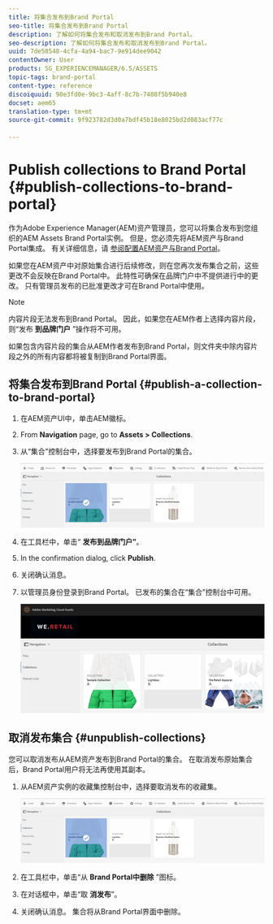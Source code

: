 ```yaml
---
title: 将集合发布到Brand Portal
seo-title: 将集合发布到Brand Portal
description: 了解如何将集合发布和取消发布到Brand Portal。
seo-description: 了解如何将集合发布和取消发布到Brand Portal。
uuid: 7de58548-4cfa-4a94-bac7-9e914dee9042
contentOwner: User
products: SG_EXPERIENCEMANAGER/6.5/ASSETS
topic-tags: brand-portal
content-type: reference
discoiquuid: 90e3fd0e-9bc3-4aff-8c7b-7408f5b940e8
docset: aem65
translation-type: tm+mt
source-git-commit: 9f923782d3d0a7bdf45b18e8025bd2d083acf77c

---
```



# Publish collections to Brand Portal {#publish-collections-to-brand-portal}

作为Adobe Experience Manager(AEM)资产管理员，您可以将集合发布到您组织的AEM Assets Brand Portal实例。 但是，您必须先将AEM资产与Brand Portal集成。 有关详细信息，请 [参阅配置AEM资产与Brand Portal](/help/assets/configure-aem-assets-with-brand-portal.md)。

如果您在AEM资产中对原始集合进行后续修改，则在您再次发布集合之前，这些更改不会反映在Brand Portal中。 此特性可确保在品牌门户中不提供进行中的更改。 只有管理员发布的已批准更改才可在Brand Portal中使用。

>[!NOTE]
>
>内容片段无法发布到Brand Portal。 因此，如果您在AEM作者上选择内容片段，则“发布 **到品牌门户** ”操作将不可用。
>
>如果包含内容片段的集合从AEM作者发布到Brand Portal，则文件夹中除内容片段之外的所有内容都将被复制到Brand Portal界面。

## 将集合发布到Brand Portal {#publish-a-collection-to-brand-portal}

1. 在AEM资产UI中，单击AEM徽标。
1. From **Navigation** page, go to **Assets > Collections**.
1. 从“集合”控制台中，选择要发布到Brand Portal的集合。

   ![select_collection](assets/select_collection.png)

1. 在工具栏中，单击“ **发布到品牌门户”**。
1. In the confirmation dialog, click **Publish**.
1. 关闭确认消息。
1. 以管理员身份登录到Brand Portal。 已发布的集合在“集合”控制台中可用。

   ![已发布集合](assets/published_collection.png)

## 取消发布集合 {#unpublish-collections}

您可以取消发布从AEM资产发布到Brand Portal的集合。 在取消发布原始集合后，Brand Portal用户将无法再使用其副本。

1. 从AEM资产实例的收藏集控制台中，选择要取消发布的收藏集。

   ![select_collection-1](assets/select_collection-1.png)

1. 在工具栏中，单击“从 **Brand Portal中删除** ”图标。
1. 在对话框中，单击“取 **消发布**”。
1. 关闭确认消息。 集合将从Brand Portal界面中删除。

